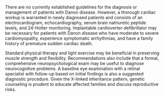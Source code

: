 There are no currently established guidelines for the diagnosis or management of patients with Danon disease. However, a thorough cardiac workup is warranted in newly diagnosed patients and consists of an electrocardiogram, echocardiography, serum brain natriuretic peptide levels, and 24-Holter monitoring. Implantable cardioverter-defibrillator may be necessary for patients with Danon disease who have moderate to severe cardiomyopathy, experience symptomatic arrhythmias, and have a family history of premature sudden cardiac death.

Standard physical therapy and light exercise may be beneficial in preserving muscle strength and flexibility. Recommendations also include that a formal, comprehensive neuropsychological exam may be useful to diagnose neurocognitive problems. A baseline eye examination with a retinal specialist with follow-up based on initial findings is also a suggested diagnostic procedure. Given the X-linked inheritance pattern, genetic counseling is prudent to educate affected families and discuss reproductive risks.